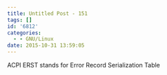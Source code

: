 ```yaml
---
title: Untitled Post - 151
tags: []
id: '6812'
categories:
  - - GNU/Linux
date: 2015-10-31 13:59:05
---
```


ACPI ERST stands for Error Record Serialization Table